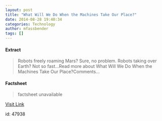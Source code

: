 ```yaml
---
layout: post
title: "What Will We Do When the Machines Take Our Place?"
date: 2014-08-28 19:40:34
categories: Technology
author: mfassbender
tags: []
---
```



#### Extract
>Robots freely roaming Mars? Sure, no problem. Robots taking over Earth? Not so fast…Read more about What Will We Do When the Machines Take Our Place?Comments...

#### Factsheet
>factsheet unavailable

[Visit Link](http://www.pddnet.com/blogs/2014/08/what-will-we-do-when-machines-take-our-place)

id:   47938
